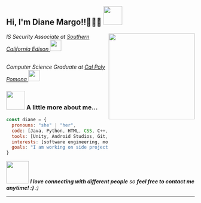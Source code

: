 

<!--
# It's me, Diane!👋👋👋

**dmmargo/dmmargo** is a ✨ _special_ ✨ repository because its `README.md` (this file) appears on your GitHub profile.

Here are some ideas to get you started:

- 🔭 I’m currently working on 
- 🌱 I’m currently learning ...
- 👯 I’m looking to collaborate on ...
- 🤔 I’m looking for help with ...
- 💬 Ask me about ...
- 📫 How to reach me: ...
- 😄 Pronouns: ...
- ⚡ Fun fact: ...
-->

<h2> Hi, I'm Diane Margo!!👋👋👋 <img src="https://media.giphy.com/media/mGcNjsfWAjY5AEZNw6/giphy.gif" width="50"></h2>
<img align='right' src="https://scontent-sjc3-1.xx.fbcdn.net/v/t1.6435-9/96529480_3267793273233880_7456715481064407040_n.jpg?_nc_cat=104&ccb=1-3&_nc_sid=09cbfe&_nc_ohc=MOavOdpwrD8AX-9JwcU&_nc_ht=scontent-sjc3-1.xx&oh=8189c4acc3d4b8480cec46c4178a0fa2&oe=60D13E59" width="230">

<p><em>IS Security Associate at <a href="https://www.sce.com/">Southern California Edison </a><img src="https://pbs.twimg.com/profile_images/1217944376850014209/VyxO_Sqq_400x400.jpg" width="30">

</br>Computer Science Graduate at <a href="https://www.cpp.edu/">Cal Poly Pomona </a><img src="https://encrypted-tbn0.gstatic.com/images?q=tbn:ANd9GcSyKxyXpa5tBQulWiI9L2e-nNkrJCUfXpI7MlINz250r8MNW_aazSGKORZp9EnigzygTQA&usqp=CAU" width="30"> 
</em></p>


### <img src="https://data.whicdn.com/images/251791502/original.gif" width="50"> A little more about me...  

```javascript
const diane = {
  pronouns: "she" | "her",
  code: [Java, Python, HTML, CSS, C++, C, C#, javascript],
  tools: [Unity, Android Studios, Git, Flutter],
  interests: [software engineering, mobile development, web development, game development, network],
  goals: "I am working on side projects to keep my skills sharp"
}
```

<img src="https://thumbs.gfycat.com/HeftyGreenAidi-max-1mb.gif" width="60"> <em><b>I love connecting with different people</b> so <b>feel free to contact me anytime! :)</b> :)</em>

---
